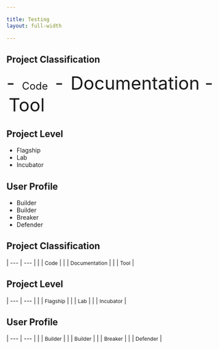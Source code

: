 ```yaml
---

title: Testing 
layout: full-width

---
```


## Project Classification
<span style="font-size: 3em;">
- <i class="fas fa-code" style="font-size: 3em;"></i><span style="padding-left: 5px; padding-right: 5px; font-size:24px">Code</span>
- <i class="fas fa-book"></i><span style="padding-left: 5px; padding-right:">Documentation</span>
- <i class="fas fa-tools"></i><span style="padding-left: 5px; padding-right:">Tool</span>
</span>

## Project Level
- <i class="fas fa-flag"></i>Flagship
- <i class="fas fa-flask"></i>Lab
- <i class="fas fa-lightbulb"></i>Incubator

## User Profile
- <i class="fas fa-pray"></i>Builder
- <i class="fas fa-toolbox"></i>Builder
- <i class="fas fa-hammer"></i>Breaker
- <i class="fas fa-shield-alt"></i>Defender




## Project Classification
| --- | --- |
| <i class="fas fa-code" style="font-size: 2em; color:#233e81;"></i> | <span style="font-size:12px">Code</span> |
| <i class="fas fa-book" style="font-size: 2em; color:#233e81;"></i> | <span style="font-size:12px">Documentation</span> |
| <i class="fas fa-tools" style="font-size: 2em; color:#233e81;"></i> | <span style="font-size:12px">Tool</span> |

## Project Level
| --- | --- |
| <i class="fas fa-flag" style="font-size: 2em; color:#233e81;"></i> | <span style="font-size:12px">Flagship</span> |
| <i class="fas fa-flask" style="font-size: 2em; color:#233e81;"></i> | <span style="font-size:12px">Lab</span> |
| <i class="fas fa-lightbulb" style="font-size: 2em; color:#233e81;"></i> | <span style="font-size:12px">Incubator</span> |

## User Profile
| --- | --- |
| <i class="fas fa-pray" style="font-size: 2em; color:#233e81;"></i> | <span style="font-size:12px">Builder</span> |
| <i class="fas fa-toolbox" style="font-size: 2em; color:#233e81;"></i> | <span style="font-size:12px">Builder</span> |
| <i class="fas fa-hammer" style="font-size: 2em; color:#233e81;"></i> | <span style="font-size:12px">Breaker</span> |
| <i class="fas fa-shield-alt" style="font-size: 2em; color:#233e81;"></i> | <span style="font-size:12px">Defender</span> |
